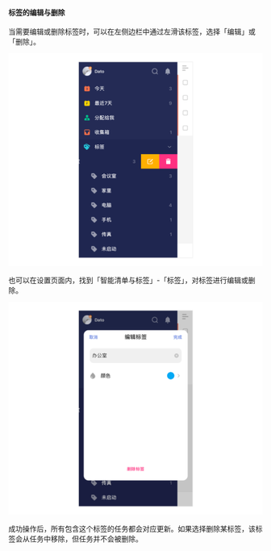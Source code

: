#### 标签的编辑与删除

当需要编辑或删除标签时，可以在左侧边栏中通过左滑该标签，选择「编辑」或「删除」。

![iosedittag1](../../images/ios/tag/editanddeletetag1.jpg)

也可以在设置页面内，找到「智能清单与标签」-「标签」，对标签进行编辑或删除。

![iosedittag2](../../images/ios/tag/editanddeletetag2.jpg)

成功操作后，所有包含这个标签的任务都会对应更新。如果选择删除某标签，该标签会从任务中移除，但任务并不会被删除。




